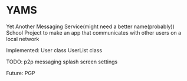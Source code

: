 # YAMS
Yet Another Messaging Service(might need a better name(probably))
School Project to make an app that communicates with other users on a local network 

Implemented:
  User class
  UserList class
  
TODO:
  p2p messaging
  splash screen 
  settings
  
Future:
  PGP
  
